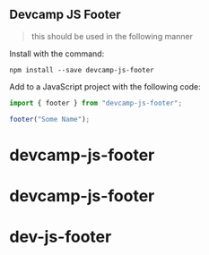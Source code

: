 ## Devcamp JS Footer

> this should be used in the following manner

Install with the command:

```
npm install --save devcamp-js-footer
```

Add to a JavaScript project with the following code:

```javascript
import { footer } from "devcamp-js-footer";

footer("Some Name");
```
# devcamp-js-footer
# devcamp-js-footer
# dev-js-footer
